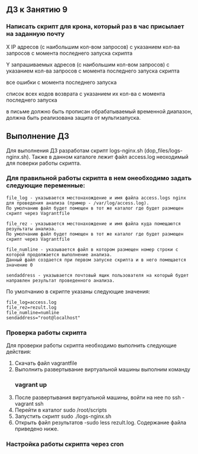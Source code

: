 ## ДЗ к Занятию 9

### Написать скрипт для крона, который раз в час присылает на заданную почту

  X IP адресов (с наибольшим кол-вом запросов) с указанием кол-ва запросов c момента последнего запуска скрипта
  
  Y запрашиваемых адресов (с наибольшим кол-вом запросов) с указанием кол-ва запросов c момента последнего запуска скрипта
  
  все ошибки c момента последнего запуска
  
  список всех кодов возврата с указанием их кол-ва с момента последнего запуска
  
в письме должно быть прописан обрабатываемый временной диапазон, должна быть реализована защита от мультизапуска.

## Выполнение ДЗ
Для выполнения ДЗ разработам скрипт logs-nginx.sh (dop_files/logs-nginx.sh). Также в данном каталоге лежит файл access.log
неоходимый для поверки работы скрипта.

### Для правильной работы скрипта в нем онеобходимо задать следующие переменные:

    file_log - указывается местонахождение и имя файла access.logs nginx для проведения анализа (пример - /var/log/access.log). 
    По умолчанию файл будет помещен в тот же каталог где будет размещен скрипт через Vagrantfile
  
    file_rez - указывается местонахождение и имя файла куда помещаются результаты анализа.
    По умолчанию файл будет помещен в тот же каталог где будет размещен скрипт через Vagrantfile
  
    file_numline - указывается файл в котором размещен номер строки с которой продолжается выполнение анализа. 
    Данный файл создается при первом запуске скрипта и в него помещается значение 0 
  
    sendaddress - указывается почтовый ящик пользователя на который будет направлен результат проведенного анализа.
  
  По умолчанию в скрипте указаны следующие значения:
  
    file_log=access.log
    file_rez=rezult.log
    file_numline=numline
    sendaddress="root@localhost"
    
### Проверка работы скрипта
  Для проверки работы скрипта необходимо выполнить следующие действия:
  
   1. Скачать файл vagrantfile
   2. Выполнить развертывание виртуальной машины выполним команду 
        ### vagrant up
   4. После развертывания виртуальной машины, войти на нее по ssh - vagrant ssh
   5. Перейти в каталог sudo /root/scripts
   6. Запустить скрипт sudo ./logs-nginx.sh
   7. Открыть файл результатов -sudo less rezult.log. Содержание файла приведено ниже.

### Настройка работы скрипта через cron



    
     
   
  


